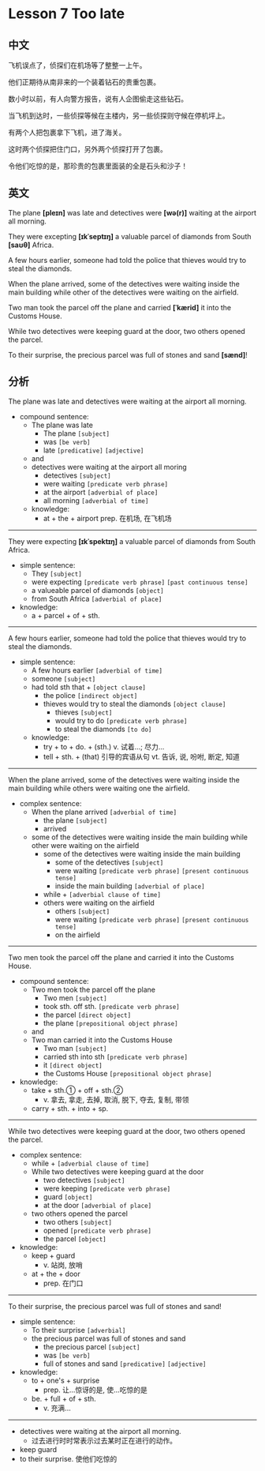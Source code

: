 # Lesson 7 Too late

## 中文

飞机误点了，侦探们在机场等了整整一上午。

他们正期待从南非来的一个装着钻石的贵重包裹。

数小时以前，有人向警方报告，说有人企图偷走这些钻石。

当飞机到达时，一些侦探等候在主楼内，另一些侦探则守候在停机坪上。

有两个人把包裹拿下飞机，进了海关。

这时两个侦探把住门口，另外两个侦探打开了包裹。

令他们吃惊的是，那珍贵的包裹里面装的全是石头和沙子！

## 英文

The plane **[pleɪn]** was late and detectives were **[wə(r)]** waiting at the airport all morning.

They were excepting **[ɪkˈseptɪŋ]** a valuable parcel of diamonds from South **[saʊθ]** Africa.

A few hours earlier, someone had told the police that thieves would try to steal the diamonds.

When the plane arrived, some of the detectives were waiting inside the main building while other of the detectives were waiting on the airfield.

Two man took the parcel off the plane and carried **[ˈkærid]** it into the Customs House.

While two detectives were keeping guard at the door, two others opened the parcel.

To their surprise, the precious parcel was full of stones and sand **[sænd]**!

## 分析

The plane was late and detectives were waiting at the airport all morning.
- compound sentence:
    - The plane was late 
        - The plane `[subject]`
        - was `[be verb]`
        - late `[predicative]` `[adjective]`
    - and
    - detectives were waiting at the airport all moring
      - detectives `[subject]`
      - were waiting `[predicate verb phrase]`
      - at the airport `[adverbial of place]`
      - all morning  `[adverbial of time]`
  - knowledge:
    - at + the + airport
      prep. 在机场, 在飞机场
  
---


They were expecting **[ɪkˈspektɪŋ]** a valuable parcel of diamonds from South Africa.
  - simple sentence:
    - They `[subject]`
    - were expecting `[predicate verb phrase]` `[past continuous tense]`
    - a valueable parcel of diamonds `[object]`
    - from South Africa `[adverbial of place]`
  - knowledge:
    - a + parcel + of + sth. 
  
---

A few hours earlier, someone had told the police that thieves would try to steal the diamonds.
- simple sentence:
    - A few hours earlier `[adverbial of time]`
    - someone `[subject]`
    - had told sth that + `[object clause]`
        - the police `[indirect object]`
        - thieves would try to steal the diamonds `[object clause]`
            - thieves `[subject]`
            - would try to do `[predicate verb phrase]`
            - to steal the diamonds `[to do]`
  - knowledge:
    - try + to + do. + (sth.)
      v. 试着...; 尽力...
    - tell + sth. + (that) 引导的宾语从句
      vt. 告诉, 说, 吩咐, 断定, 知道
---

When the plane arrived, some of the detectives were waiting inside the main building while others were waiting one the airfield.
- complex sentence:
    - When the plane arrived `[adverbial of time]`
        - the plane `[subject]`
        - arrived
    - some of the detectives were waiting inside the main building while other were waiting on the airfield
        - some of the detectives were waiting inside the main building 
            - some of the detectives `[subject]`
            - were waiting `[predicate verb phrase]` `[present continuous tense]`
            - inside the main building `[adverbial of place]`
        - while + `[adverbial clause of time]`
        - others were waiting on the airfield
            - others `[subject]`
            - were waiting `[predicate verb phrase]` `[present continuous tense]`
            - on the airfield
  
---

Two men took the parcel off the plane and carried it into the Customs House.
- compound sentence:
    - Two men took the parcel off the plane 
        - Two men `[subject]`
        - took sth. off sth. `[predicate verb phrase]`
        - the parcel `[direct object]`
        - the plane `[prepositional object phrase]`
    - and
    - Two man carried it into the Customs House
        - Two man `[subject]`
        - carried sth into sth `[predicate verb phrase]`
        - it `[direct object]`
        - the Customs House `[prepositional object phrase]`
- knowledge:
    - take + sth.① + off + sth.②
        - v. 拿去, 拿走, 去掉, 取消, 脱下, 夺去, 复制, 带领
    - carry + sth. + into + sp.
  
---

While two detectives were keeping guard at the door, two others opened the parcel. 
- complex sentence:
    - while + `[adverbial clause of time]`
    - While two detectives were keeping guard at the door
        - two detectives `[subject]`
        - were keeping `[predicate verb phrase]`
        - guard `[object]`
        - at the door `[adverbial of place]`
    - two others opened the parcel
        - two others `[subject]`
        - opened `[predicate verb phrase]`
        - the parcel `[object]`
- knowledge:
    - keep + guard
      - v. 站岗, 放哨
    - at + the + door
      - prep. 在门口
  
---

To their surprise, the precious parcel was full of stones and sand!
- simple sentence:
    - To their surprise `[adverbial]`
    - the precious parcel was full of stones and sand
        - the precious parcel `[subject]`
        - was `[be verb]`
        - full of stones and sand `[predicative]` `[adjective]`
- knowledge:
    - to + one's + surprise
      - prep. 让...惊讶的是, 使...吃惊的是
    - be. + full + of + sth.
      - v. 充满...
    
---

- detectives were waiting at the airport all morning.
  - 过去进行时时常表示过去某时正在进行的动作。
- keep guard
- to their surprise. 使他们吃惊的
